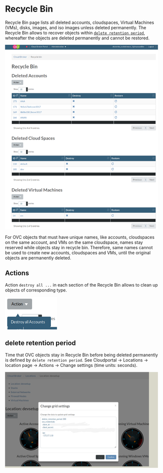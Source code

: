 # Recycle Bin

Recycle Bin page lists all deleted accounts, cloudspaces, Virtual Machines \(VMs\), disks, images, and iso images unless deleted permanently. The Recycle Bin allows to recover objects within [`delete retention period`](recyclebin.md#delete-retention-period), whereafter the objects are deleted permanently and cannot be restored.

![](../../.gitbook/assets/recyclebin%20%281%29.png)

For OVC objects that must have unique names, like accounts, cloudspaces on the same account, and VMs on the same cloudspace, names stay reserved while objects stay in recycle bin. Therefore, same names cannot be used to create new accounts, cloudspaces and VMs, until the original objects are permanently deleted.

## Actions

Action `destroy all ...` in each section of the Recycle Bin allows to clean up objects of corresponding type.

![](../../.gitbook/assets/actions.png)

## delete retention period

Time that OVC objects stay in Recycle Bin before being deleted permanently is defined by `delete retention period`. See Cloudportal -&gt; Locations -&gt; location page -&gt; Actions -&gt; Change settings \(time units: seconds\).

![](../../.gitbook/assets/gridsettings%20%281%29.png)

